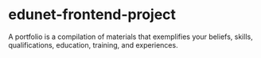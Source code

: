 # edunet-frontend-project
A portfolio is a compilation of materials that exemplifies your beliefs, skills, qualifications, education, training, and experiences.
